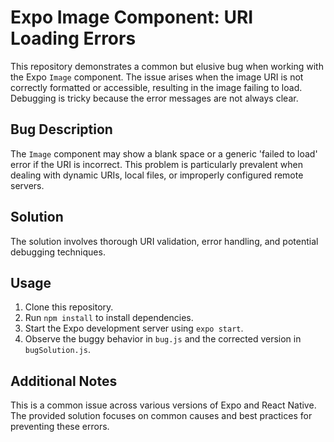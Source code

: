 # Expo Image Component: URI Loading Errors

This repository demonstrates a common but elusive bug when working with the Expo `Image` component. The issue arises when the image URI is not correctly formatted or accessible, resulting in the image failing to load.  Debugging is tricky because the error messages are not always clear.

## Bug Description
The `Image` component may show a blank space or a generic 'failed to load' error if the URI is incorrect. This problem is particularly prevalent when dealing with dynamic URIs, local files, or improperly configured remote servers.

## Solution
The solution involves thorough URI validation, error handling, and potential debugging techniques.

## Usage
1. Clone this repository.
2. Run `npm install` to install dependencies.
3. Start the Expo development server using `expo start`.
4. Observe the buggy behavior in `bug.js` and the corrected version in `bugSolution.js`.

## Additional Notes
This is a common issue across various versions of Expo and React Native. The provided solution focuses on common causes and best practices for preventing these errors.